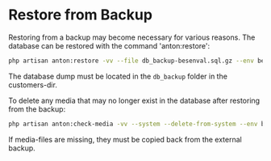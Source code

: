 # Restore from Backup

Restoring from a backup may become necessary for various reasons. The database can be restored with the command 'anton:restore':

```bash
php artisan anton:restore -vv --file db_backup-besenval.sql.gz --env besenval
```

The database dump must be located in the `db_backup` folder in the customers-dir.

To delete any media that may no longer exist in the database after restoring from the backup:

```bash
php artisan anton:check-media -vv --system --delete-from-system --env besenval
```

If media-files are missing, they must be copied back from the external backup.

